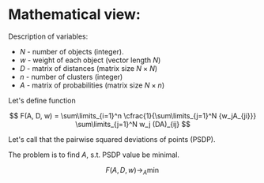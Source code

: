 # Mathematical view:

Description of variables:
- $N$ - number of objects (integer).
- $w$ - weight of each object (vector length $N$)
- $D$ - matrix of distances (matrix size $N\times N$)
- $n$ - number of clusters (integer)
- $A$ - matrix of probabilities (matrix size $N\times n$)


Let's define function

$$
    F(A, D, w) = 
    \sum\limits_{i=1}^n 
    \cfrac{1}{\sum\limits_{j=1}^N {w_jA_{ji}}} 
    \sum\limits_{j=1}^N w_j (DA)_{ij}
$$

Let's call that the pairwise squared deviations of points (PSDP).

The problem is to find $A$, s.t. PSDP value be minimal.

$$
    F(A, D, w)\to_A\min
$$
